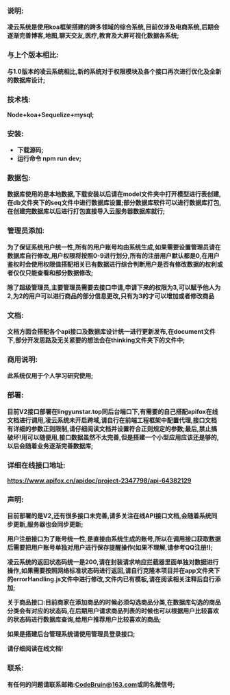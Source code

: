 ### 说明:

**凌云系统是使用koa框架搭建的跨多领域的综合系统,目前仅涉及电商系统,后期会逐渐完善博客,地图,聊天交友,医疗,教育及大屏可视化数据各系统;**

### 与上个版本相比:

**与1.0版本的凌云系统相比,新的系统对于权限模块及各个接口再次进行优化及全新的数据库设计;**

### 技术栈:

**Node+koa+Sequelize+mysql;**

### 安装:

- **下载源码;**
- **运行命令 npm run dev;**

### 数据包:

**数据库使用的是本地数据,下载安装以后请在model文件夹中打开模型进行表创建,在db文件夹下的seq文件中进行数据库设置;部分数据库软件可以进行数据库打包,在创建完数据库以后进行打包直接导入云服务器数据库就行;**

### 管理员添加:

**为了保证系统用户统一性,所有的用户账号均由系统生成,如果需要设置管理员请在数据库自行修改,用户权限将按照0-9进行划分,所有的注册用户默认都是0,在用户鉴权时会使用权限值搭配相关已有数据进行综合判断用户是否有修改数据的权利或者仅仅只能查看和部分数据修改;**

**除了超级管理员,主要管理员需要去接口申请,申请下来的权限为3,可以赋予他人为2,为2的用户可以进行商品的部分信息更改,只有为3的才可以增加或者修改商品**

### 文档:

**文档方面会搭配各个api接口及数据库设计统一进行更新发布,在document文件下,部分开发思路及无关紧要的想法会在thinking文件夹下的文件中;**

### 商用说明:

**此系统仅用于个人学习研究使用;**

### 部署:

**目前V2接口部署在lingyunstar.top同后台端口下,有需要的自己搭配apifox在线文档进行调用,凌云系统未开启跨域,请自行在前端工程框架中配置代理,接口文档有详细的参数正则限制,请仔细阅读文档并设置符合正则规定的参数;最后,禁止搞破坏!用可以随便用,接口数据虽然不太完善,但是搭建一个小型应用应该还是够的,以后会随着业务逐渐完善数据库;**

### 详细在线接口地址:

**https://www.apifox.cn/apidoc/project-2347798/api-64382129**

### 声明:

**目前部署的是V2,还有很多接口未完善,请多关注在线API接口文档,会随着系统同步更新,服务器也会同步更新;**

**用户注册接口为了账号统一性,是直接由系统生成的账号,所以在调用接口获取数据后需要把用户账号单独对用户进行保存提醒操作(如果不理解,请参考QQ注册!);**

**凌云系统的返回状态码统一是200,请在封装请求响应拦截器里面单独对数据进行操作,如果需要按照网络标准状态码进行返回,请自行克隆本项目并在app文件夹下的errorHandling.js文件中进行修改,文件内已有模板,请在阅读相关注释后自行添加;**

**关于商品接口:目前商家在添加商品的时候必须勾选商品分类,在数据库勾选的商品分类会有对应的状态码,在后期用户请求商品列表的时候也可以根据用户比较喜欢的状态码进行数据库查询,给用户推荐用户比较喜欢的商品;**



**如果是搭建后台管理系统请使用管理员登录接口;**

**请仔细阅读在线文档!**

### 联系:

**有任何的问题请联系邮箱:[CodeBruin@163.com](mailto:CodeBruin@163.com)或同名微信号;**
